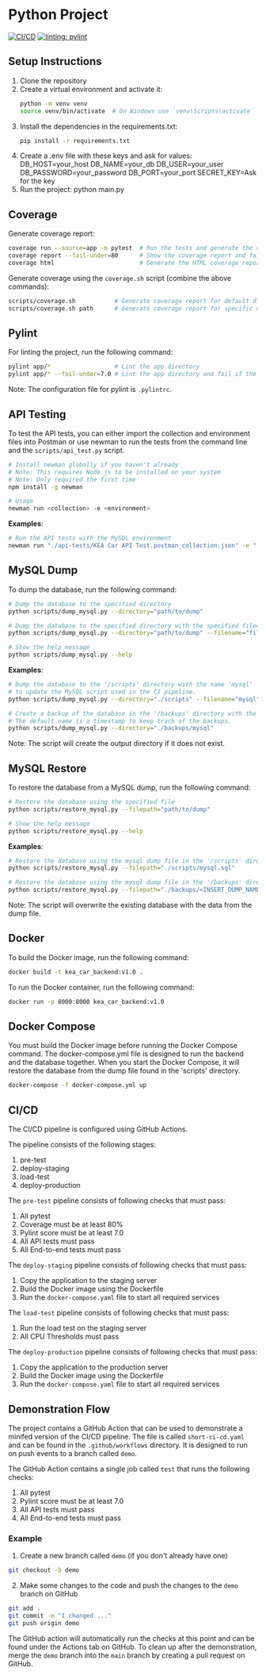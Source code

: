 # Python Project
[![CI/CD](https://github.com/niiicolai/kea_car_backend/actions/workflows/ci-cd.yaml/badge.svg)](https://github.com/niiicolai/kea_car_backend/actions/workflows/ci-cd.yaml) [![linting: pylint](https://img.shields.io/badge/linting-pylint-yellowgreen)](https://github.com/pylint-dev/pylint)

## Setup Instructions

1. Clone the repository
2. Create a virtual environment and activate it:
   ```bash
   python -m venv venv
   source venv/bin/activate  # On Windows use `venv\Scripts\activate`
   ```
3. Install the dependencies in the requirements.txt:
   ```bash
   pip install -r requirements.txt
   ```
4. Create a .env file with these keys and ask for values:
   DB_HOST=your_host
   DB_NAME=your_db
   DB_USER=your_user
   DB_PASSWORD=your_password
   DB_PORT=your_port
   SECRET_KEY=Ask for the key
5. Run the project:
   python main.py


## Coverage
Generate coverage report:
```bash
coverage run --source=app -m pytest  # Run the tests and generate the coverage report
coverage report --fail-under=80      # Show the coverage report and fail if the coverage is under 80%
coverage html                        # Generate the HTML coverage report
```

Generate coverage using the `coverage.sh` script (combine the above commands):
```bash
scripts/coverage.sh           # Generate coverage report for default directory
scripts/coverage.sh path      # Generate coverage report for specific directory
```

## Pylint
For linting the project, run the following command:
```bash	
pylint app/*                  # Lint the app directory
pylint app/* --fail-under=7.0 # Lint the app directory and fail if the score is under 7.0
```
Note: The configuration file for pylint is `.pylintrc`.

## API Testing
To test the API tests, you can either import the collection and environment files into Postman or use newman to run the tests from the command line and the `scripts/api_test.py` script.
```bash
# Install newman globally if you haven't already
# Note: This requires Node.js to be installed on your system
# Note: Only required the first time
npm install -g newman

# Usage
newman run <collection> -e <environment>
```

**Examples**:
```bash
# Run the API tests with the MySQL environment
newman run "./api-tests/KEA Car API Test.postman_collection.json" -e "./api-tests/KEA Car Mysql.postman_environment.json"
```

## MySQL Dump
To dump the database, run the following command:
```bash
# Dump the database to the specified directory
python scripts/dump_mysql.py --directory="path/to/dump" 

# Dump the database to the specified directory with the specified filename
python scripts/dump_mysql.py --directory="path/to/dump" --filename="filename"

# Show the help message
python scripts/dump_mysql.py --help
```

**Examples**:
```bash
# Dump the database to the '/scripts' directory with the name 'mysql'
# to update the MySQL script used in the CI pipeline.
python scripts/dump_mysql.py --directory="./scripts" --filename="mysql"

# Create a backup of the database in the '/backups' directory with the default name.
# The default name is a timestamp to keep track of the backups.
python scripts/dump_mysql.py --directory="./backups/mysql"
```

Note: The script will create the output directory if it does not exist.

## MySQL Restore
To restore the database from a MySQL dump, run the following command:
```bash
# Restore the database using the specified file
python scripts/restore_mysql.py --filepath="path/to/dump" 

# Show the help message
python scripts/restore_mysql.py --help
```

**Examples**:
```bash
# Restore the database using the mysql dump file in the '/scripts' directory
python scripts/restore_mysql.py --filepath="./scripts/mysql.sql"

# Restore the database using the mysql dump file in the '/backups' directory. Replace <INSERT_DUMP_NAME> with the name of the dump file.
python scripts/restore_mysql.py --filepath="./backups/<INSERT_DUMP_NAME>.sql"
```

Note: The script will overwrite the existing database with the data from the dump file.

## Docker
To build the Docker image, run the following command:
```bash
docker build -t kea_car_backend:v1.0 .
```

To run the Docker container, run the following command:
```bash
docker run -p 8000:8000 kea_car_backend:v1.0
```

## Docker Compose
You must build the Docker image before running the Docker Compose command.
The docker-compose.yml file is designed to run the backend and the database together.
When you start the Docker Compose, it will restore the database from the dump file found in the 'scripts' directory.
```bash
docker-compose -f docker-compose.yml up
```

## CI/CD
The CI/CD pipeline is configured using GitHub Actions.

The pipeline consists of the following stages:
1. pre-test
2. deploy-staging
3. load-test
4. deploy-production

The `pre-test` pipeline consists of following checks that must pass:
1. All pytest
2. Coverage must be at least 80%
3. Pylint score must be at least 7.0
4. All API tests must pass
5. All End-to-end tests must pass

The `deploy-staging` pipeline consists of following checks that must pass:
1. Copy the application to the staging server
2. Build the Docker image using the Dockerfile
3. Run the `docker-compose.yaml` file to start all required services

The `load-test` pipeline consists of following checks that must pass:
1. Run the load test on the staging server
2. All CPU Thresholds must pass

The `deploy-production` pipeline consists of following checks that must pass:
1. Copy the application to the production server
2. Build the Docker image using the Dockerfile
3. Run the `docker-compose.yaml` file to start all required services

## Demonstration Flow
The project contains a GitHub Action that can be used to demonstrate a minifed version of the CI/CD pipeline.
The file is called `short-ci-cd.yaml` and can be found in the `.github/workflows` directory.
It is designed to run on push events to a branch called `demo`.

The GitHub Action contains a single job called `test` that runs the following checks:
1. All pytest
2. Pylint score must be at least 7.0
3. All API tests must pass
4. All End-to-end tests must pass  

### Example

1. Create a new branch called `demo` (if you don't already have one)
```bash	
git checkout -b demo
```

2. Make some changes to the code and push the changes to the `demo` branch on GitHub
```bash
git add .
git commit -m "I changed ..."
git push origin demo
```

The GitHub action will automatically run the checks at this point and can be found under the Actions tab on GitHub.
To clean up after the demonstration, merge the `demo` branch into the `main` branch by creating a pull request on GitHub.

